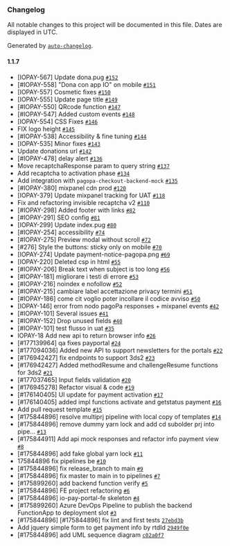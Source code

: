 ### Changelog

All notable changes to this project will be documented in this file. Dates are displayed in UTC.

Generated by [`auto-changelog`](https://github.com/CookPete/auto-changelog).

#### 1.1.7

- [IOPAY-567] Update dona.pug [`#152`](https://github.com/pagopa/io-pay-portal/pull/152)
- [#IOPAY-558]  "Dona con app IO" on mobile [`#151`](https://github.com/pagopa/io-pay-portal/pull/151)
- [IOPAY-557] Cosmetic fixes [`#150`](https://github.com/pagopa/io-pay-portal/pull/150)
- [IOPAY-555] Update page title [`#149`](https://github.com/pagopa/io-pay-portal/pull/149)
- [#IOPAY-550] QRcode function [`#147`](https://github.com/pagopa/io-pay-portal/pull/147)
- [#IOPAY-547] Added custom events [`#148`](https://github.com/pagopa/io-pay-portal/pull/148)
- [IOPAY-554] CSS Fixes [`#146`](https://github.com/pagopa/io-pay-portal/pull/146)
- FIX logo height [`#145`](https://github.com/pagopa/io-pay-portal/pull/145)
- [#IOPAY-538] Accessibility & fine tuning [`#144`](https://github.com/pagopa/io-pay-portal/pull/144)
- [IOPAY-535] Minor fixes [`#143`](https://github.com/pagopa/io-pay-portal/pull/143)
- Update donations url [`#142`](https://github.com/pagopa/io-pay-portal/pull/142)
- [#IOPAY-478]  delay alert [`#136`](https://github.com/pagopa/io-pay-portal/pull/136)
- Move recaptchaResponse param to query string [`#137`](https://github.com/pagopa/io-pay-portal/pull/137)
- Add recaptcha to activation phase [`#134`](https://github.com/pagopa/io-pay-portal/pull/134)
- Add integration with `pagopa-checkout-backend-mock` [`#135`](https://github.com/pagopa/io-pay-portal/pull/135)
- [#IOPAY-380] mixpanel cdn prod [`#120`](https://github.com/pagopa/io-pay-portal/pull/120)
- [IOPAY-379] Update mixpanel tracking for UAT [`#118`](https://github.com/pagopa/io-pay-portal/pull/118)
- Fix and refactoring invisible recaptcha v2 [`#110`](https://github.com/pagopa/io-pay-portal/pull/110)
- [#IOPAY-298] Added footer with links [`#82`](https://github.com/pagopa/io-pay-portal/pull/82)
- [#IOPAY-291] SEO config [`#81`](https://github.com/pagopa/io-pay-portal/pull/81)
- [IOPAY-299] Update index.pug [`#80`](https://github.com/pagopa/io-pay-portal/pull/80)
- [#IOPAY-254] accessibility [`#74`](https://github.com/pagopa/io-pay-portal/pull/74)
- [#IOPAY-275] Preview modal without scroll [`#72`](https://github.com/pagopa/io-pay-portal/pull/72)
- [#276] Style the buttons: sticky only on mobile [`#70`](https://github.com/pagopa/io-pay-portal/pull/70)
- [IOPAY-274] Update payment-notice-pagopa.png [`#69`](https://github.com/pagopa/io-pay-portal/pull/69)
- [IOPAY-220] Deleted csp in html [`#55`](https://github.com/pagopa/io-pay-portal/pull/55)
- [#IOPAY-206] Break text when subject is too long [`#56`](https://github.com/pagopa/io-pay-portal/pull/56)
- [#IOPAY-181] migliorare i testi di errore [`#53`](https://github.com/pagopa/io-pay-portal/pull/53)
- [#IOPAY-216] noindex e nofollow [`#52`](https://github.com/pagopa/io-pay-portal/pull/52)
- [#IOPAY-215] cambiare label accettazione privacy termini [`#51`](https://github.com/pagopa/io-pay-portal/pull/51)
- [#IOPAY-186] come cit voglio poter incollare il codice avviso [`#50`](https://github.com/pagopa/io-pay-portal/pull/50)
- [IOPAY-146] error from nodo pagoPa responses + mixpanel events [`#42`](https://github.com/pagopa/io-pay-portal/pull/42)
- [#IOPAY-101] Several issues [`#41`](https://github.com/pagopa/io-pay-portal/pull/41)
- [#IOPAY-152] Drop unused fields [`#40`](https://github.com/pagopa/io-pay-portal/pull/40)
- [#IOPAY-101] test flusso in uat [`#35`](https://github.com/pagopa/io-pay-portal/pull/35)
- IOPAY-18 Add new api to return browser info [`#26`](https://github.com/pagopa/io-pay-portal/pull/26)
- [#177139964] qa fixes payportal [`#24`](https://github.com/pagopa/io-pay-portal/pull/24)
- [#177094036] Added new API to support newsletters for the portals [`#22`](https://github.com/pagopa/io-pay-portal/pull/22)
- [#176942427] fix endpoints to support 3ds2 [`#23`](https://github.com/pagopa/io-pay-portal/pull/23)
- [#176942427] Added methodResume and challengeResume functions for 3ds2 [`#21`](https://github.com/pagopa/io-pay-portal/pull/21)
- [#177037465] Input fields validation [`#20`](https://github.com/pagopa/io-pay-portal/pull/20)
- [#176945278] Refactor visual & code  [`#19`](https://github.com/pagopa/io-pay-portal/pull/19)
- [#176140405] UI update for payment activation [`#17`](https://github.com/pagopa/io-pay-portal/pull/17)
- [#176140405] added impl functions activate and getstatus payment [`#16`](https://github.com/pagopa/io-pay-portal/pull/16)
- Add pull request template [`#15`](https://github.com/pagopa/io-pay-portal/pull/15)
- [#175844896] resolve multiprj pipeline with local copy of templates [`#14`](https://github.com/pagopa/io-pay-portal/pull/14)
- [#175844896] remove dummy yarn lock and add cd subolder prj into pipe… [`#13`](https://github.com/pagopa/io-pay-portal/pull/13)
- [#175844911] Add api mock responses and refactor info payment view [`#8`](https://github.com/pagopa/io-pay-portal/pull/8)
- [#175844896] add fake global yarn lock [`#11`](https://github.com/pagopa/io-pay-portal/pull/11)
- 175844896 fix pipelines be [`#10`](https://github.com/pagopa/io-pay-portal/pull/10)
- [#175844896] fix release_branch to main [`#9`](https://github.com/pagopa/io-pay-portal/pull/9)
- [#175844896] fix master to main in to pipelines [`#7`](https://github.com/pagopa/io-pay-portal/pull/7)
- [#175899260] add backend function verify [`#5`](https://github.com/pagopa/io-pay-portal/pull/5)
- [#175844896] FE project refactoring [`#6`](https://github.com/pagopa/io-pay-portal/pull/6)
- [#175844896] io-pay-portal-fe skeleton [`#4`](https://github.com/pagopa/io-pay-portal/pull/4)
- [#175899260] Azure DevOps Pipeline to publish the backend FunctionApp to deployment slot [`#3`](https://github.com/pagopa/io-pay-portal/pull/3)
- [#175844896] [#175844896] fix lint and first tests [`27ebd3b`](https://github.com/pagopa/io-pay-portal/commit/27ebd3bbc3eb81b33cae503ddd0965dde8cac34f)
- Add jquery simple form to get payment info by rtdId [`2949f0e`](https://github.com/pagopa/io-pay-portal/commit/2949f0e202f8d93b8cbc9ac37477c43543d76b33)
- [#175844896] add UML sequence diagram [`c02a0f7`](https://github.com/pagopa/io-pay-portal/commit/c02a0f71018b2e3dbf16b15c169e367103da1bd7)
